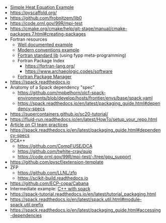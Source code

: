 <!-- packaging -->
  * [Simple Heat Equation Example](https://github.com/bssw-tutorial/simple-heateq)
  * <https://pyscaffold.org/>
  * <https://github.com/frobnitzem/lib0>
  * <https://code.ornl.gov/99R/mpi-test>
  * <https://cmake.org/cmake/help/git-stage/manual/cmake-packages.7.html#creating-packages>
  * Fortran resources
    * [Well documented example](https://github.com/leonfoks/coretran)
    * [Modern conventions example](https://selalib.github.io/)
    * [Fortran standard lib](https://github.com/fortran-lang/stdlib) (using fypp meta-programming)
    * Fortran Package Index
      * <https://fortran-lang.org/>
      * <https://www.archaeologic.codes/software>
    * [Fortran Package Manager](https://fpm.fortran-lang.org/)
  * <https://spack.readthedocs.io>
  * Anatomy of a Spack dependency "spec"
    * <https://github.com/mpbelhorn/olcf-spack-environments/blob/develop/hosts/frontier/envs/base/spack.yaml>
    * <https://spack.readthedocs.io/en/latest/packaging_guide.html#dependency-specs>
  * <https://supercontainers.github.io/sc20-tutorial/>
  * <https://fluid-run.readthedocs.io/en/latest/HowTo/setup_your_repo.html>
  * [Article on CI team practices](https://bssw.io/blog_posts/bright-spots-team-experiences-implementing-continuous-integration)
  * <https://spack.readthedocs.io/en/latest/packaging_guide.html#dependency-specs>
  * DCA++
    * <https://github.com/CompFUSE/DCA>
    * <https://github.com/twhite-cray/quip>
    * <https://code.ornl.gov/99R/mpi-test/-/tree/gpu_support>
  * <https://github.com/pyscf/extension-template>
  * ZFP
    * <https://github.com/LLNL/zfp>
    * <https://scikit-build.readthedocs.io>
  * <https://github.com/ECP-copa/Cabana>
  * Intermediate example: [C++ with spack](https://github.com/qcscine/sparrow)
  * <https://spack-tutorial.readthedocs.io/en/latest/tutorial_packaging.html>
  * <https://spack.readthedocs.io/en/latest/spack.util.html#module-spack.util.prefix>
  * <https://spack.readthedocs.io/en/latest/packaging_guide.html#accessing-dependencies>
